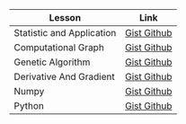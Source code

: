 | Lesson | Link | 
| -------- | -------- | 
| Statistic and Application | <a href="https://gist.github.com/TeeA-18/9177bfdd03f9e3a5e09ba2dffc7b8776">Gist Github</a> | 
| Computational Graph | <a href="https://gist.github.com/TeeA-18/ce0eeb9e139b19a022ead337fec88b72">Gist Github</a> | 
| Genetic Algorithm | <a href="https://gist.github.com/TeeA-18/320fdbaa7a248249a28de152d147efeb">Gist Github</a> | 
| Derivative And Gradient | <a href="https://gist.github.com/TeeA-18/92cdff779cdf5ee32bedfd00344e4e79">Gist Github</a> | 
|Numpy|<a href="https://gist.github.com/TeeA-18/760d2152f6f65733450cd9b93f730e5f">Gist Github</a>|
|Python|<a href="https://gist.github.com/TeeA-18/ac0bafae4fdfc5580bd13353d3e792ef">Gist Github</a>|
